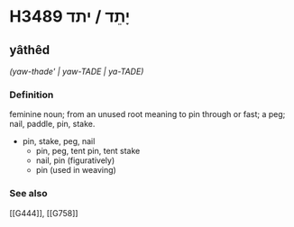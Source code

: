 # H3489 יָתֵד / יתד

## yâthêd

_(yaw-thade' | yaw-TADE | ya-TADE)_

### Definition

feminine noun; from an unused root meaning to pin through or fast; a peg; nail, paddle, pin, stake.

- pin, stake, peg, nail
    - pin, peg, tent pin, tent stake
    - nail, pin (figuratively)
    - pin (used in weaving)
### See also

[[G444]], [[G758]]

